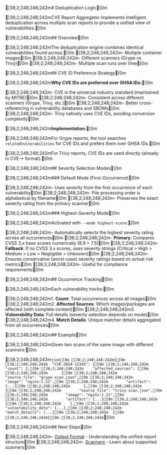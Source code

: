 [38;2;248;248;242m# Deduplication Logic[0m

[38;2;248;248;242mCVE Report Aggregator implements intelligent deduplication across multiple scan reports to provide a unified view of vulnerabilities.[0m

[38;2;248;248;242m## Overview[0m

[38;2;248;248;242mThe deduplication engine combines identical vulnerabilities found across:[0m
[38;2;248;248;242m- Multiple container images[0m
[38;2;248;248;242m- Different scanners (Grype vs Trivy)[0m
[38;2;248;248;242m- Multiple scan runs over time[0m

[38;2;248;248;242m## CVE ID Preference Strategy[0m

[38;2;248;248;242m**Why CVE IDs are preferred over GHSA IDs:**[0m

[38;2;248;248;242m- CVE is the universal industry standard (maintained by MITRE)[0m
[38;2;248;248;242m- Consistent across different scanners (Grype, Trivy, etc.)[0m
[38;2;248;248;242m- Better cross-referencing in vulnerability databases and SBOMs[0m
[38;2;248;248;242m- Trivy natively uses CVE IDs, avoiding conversion complexity[0m

[38;2;248;248;242m**Implementation:**[0m

[38;2;248;248;242mFor Grype reports, the tool searches `relatedVulnerabilities` for CVE IDs and prefers them over GHSA IDs.[0m

[38;2;248;248;242mFor Trivy reports, CVE IDs are used directly (already in CVE-* format).[0m

[38;2;248;248;242m## Severity Selection Modes[0m

[38;2;248;248;242m### Default Mode (First-Occurrence)[0m

[38;2;248;248;242m- Uses severity from the first occurrence of each vulnerability[0m
[38;2;248;248;242m- File processing order is alphabetical by filename[0m
[38;2;248;248;242m- Preserves the exact severity rating from the primary scanner[0m

[38;2;248;248;242m### Highest-Severity Mode[0m

[38;2;248;248;242mActivated with `--mode highest-score`:[0m

[38;2;248;248;242m- Automatically selects the highest severity rating across all occurrences[0m
[38;2;248;248;242m- **Primary**: Compares CVSS 3.x base scores numerically (8.9 > 7.5)[0m
[38;2;248;248;242m- **Fallback**: If no CVSS 3.x scores, uses severity strings (Critical > High > Medium > Low > Negligible > Unknown)[0m
[38;2;248;248;242m- Ensures conservative (worst-case) severity ratings based on actual risk metrics[0m
[38;2;248;248;242m- Useful for compliance requirements[0m

[38;2;248;248;242m## Occurrence Tracking[0m

[38;2;248;248;242mEach vulnerability tracks:[0m

[38;2;248;248;242m1. **Count**: Total occurrences across all images[0m
[38;2;248;248;242m2. **Affected Sources**: Which images/packages are affected (with complete context)[0m
[38;2;248;248;242m3. **Vulnerability Data**: Full details (severity selection depends on mode)[0m
[38;2;248;248;242m4. **Match Details**: Unique matcher details aggregated from all occurrences[0m

[38;2;248;248;242m## Example[0m

[38;2;248;248;242mGiven two scans of the same image with different scanners:[0m

[38;2;248;248;242m```json[0m
[38;2;248;248;242m{[0m
[38;2;248;248;242m  "CVE-2024-12345": {[0m
[38;2;248;248;242m    "count": 2,[0m
[38;2;248;248;242m    "affected_sources": [[0m
[38;2;248;248;242m      {[0m
[38;2;248;248;242m        "source_file": "grype-scan.json",[0m
[38;2;248;248;242m        "image": "nginx:1.21",[0m
[38;2;248;248;242m        "artifact": {...}[0m
[38;2;248;248;242m      },[0m
[38;2;248;248;242m      {[0m
[38;2;248;248;242m        "source_file": "trivy-scan.json",[0m
[38;2;248;248;242m        "image": "nginx:1.21",[0m
[38;2;248;248;242m        "artifact": {...}[0m
[38;2;248;248;242m      }[0m
[38;2;248;248;242m    ],[0m
[38;2;248;248;242m    "vulnerability_data": {...},[0m
[38;2;248;248;242m    "match_details": [...][0m
[38;2;248;248;242m  }[0m
[38;2;248;248;242m}[0m
[38;2;248;248;242m```[0m

[38;2;248;248;242m## Next Steps[0m

[38;2;248;248;242m- [Output Format](output.md) - Understanding the unified report structure[0m
[38;2;248;248;242m- [Scanners](scanners.md) - Learn about supported scanners[0m
